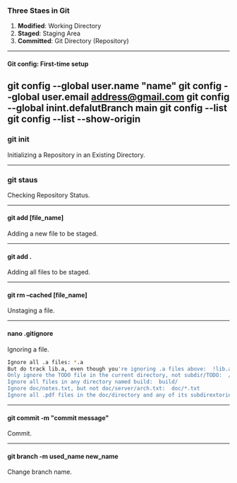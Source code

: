 ### **Three Staes in Git**
1. **Modified**: Working Directory
2. **Staged**: Staging Area
3. **Committed**: Git Directory (Repository)

---

#### Git config: First-time setup
git config --global user.name "name"
git config --global user.email address@gmail.com
git config --global inint.defalutBranch main
git config --list
git config --list --show-origin
---
### git init
Initializing a Repository in an Existing Directory.

---

### git staus

Checking Repository Status.

---
#### git add [file_name]

Adding a new file to be staged.

---

#### git add .

 Adding all files to be staged.
 
---

#### git rm –cached [file_name]

Unstaging a file.

---

#### nano .gitignore
Ignoring a file.

```sh
Ignore all .a files: *.a
But do track lib.a, even though you're ignoring .a files above:  !lib.a
Only ignore the TODO file in the current directory, not subdir/TODO:  /TODO
Ignore all files in any directory named build:  build/
Ignore doc/notes.txt, but not doc/server/arch.txt:  doc/*.txt
Ignore all .pdf files in the doc/directory and any of its subdirextories:  doc/**/*.pdf
```

---

#### git commit -m "commit message"
Commit.

---

#### git branch -m used_name new_name
Change branch name.
